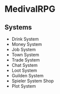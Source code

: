 # MedivalRPG

## Systems

* Drink   System
* Money   System
* Job     System
* Town    System
* Trade   System
* Chat    System
* Loot    System
* Guilden System
* Spieler System Shop
* Plot    System
